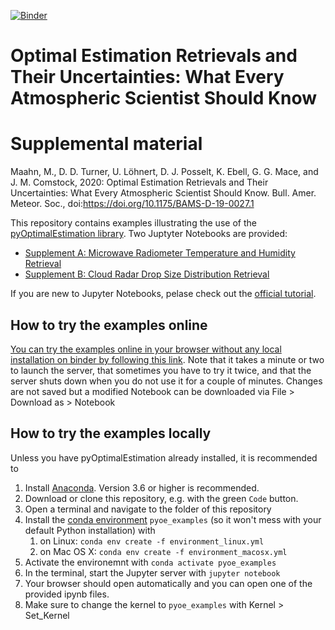 [![Binder](https://mybinder.org/badge_logo.svg)](https://mybinder.org/v2/gh/maahn/pyOptimalEstimation_examples/master?filepath=Index.ipynb)

# Optimal Estimation Retrievals and Their Uncertainties: What Every Atmospheric Scientist Should Know 
# Supplemental material

Maahn, M., D. D. Turner, U. Löhnert, D. J. Posselt, K. Ebell, G. G. Mace, and J. M. Comstock, 2020: Optimal Estimation Retrievals and Their Uncertainties: What Every Atmospheric Scientist Should Know. Bull. Amer. Meteor. Soc., doi:https://doi.org/10.1175/BAMS-D-19-0027.1

This repository contains examples illustrating the use of the [pyOptimalEstimation library](https://github.com/maahn/pyOptimalEstimation). Two Juptyter Notebooks are provided:

* [Supplement A: Microwave Radiometer Temperature and Humidity Retrieval ](Supplement%20A%20-%20MWR%20retrieval.ipynb)
* [Supplement B: Cloud Radar Drop Size Distribution Retrieval ](Supplement%20B%20-%20DSD%20retrieval.ipynb)

If you are new to Jupyter Notebooks, pelase check out the [official tutorial](https://mybinder.org/v2/gh/ipython/ipython-in-depth/master?filepath=binder/Index.ipynb).


## How to try the examples online
[You can try the examples online in your browser without any local installation on binder by following this link](https://mybinder.org/v2/gh/maahn/pyOptimalEstimation_examples/master?filepath=Index.ipynb). Note that it takes a minute or two to launch the server, that sometimes you have to try it twice, and that the server shuts down when you do not use it for a couple of minutes. Changes are not saved but a modified Notebook can be downloaded via File > Download as > Notebook

## How to try the examples locally
Unless you have pyOptimalEstimation already installed, it is recommended to 

1. Install [Anaconda](https://www.anaconda.com/distribution/#download-section). Version 3.6 or higher is recommended.
2. Download or clone this repository, e.g. with the green `Code` button. 
3. Open a terminal and navigate to the folder of this repository
4. Install the [conda environment](https://docs.conda.io/projects/conda/en/latest/user-guide/tasks/manage-environments.html) `pyoe_examples` (so it won't mess with your default Python installation) with 
    1. on Linux: `conda env create -f environment_linux.yml`
    2. on Mac OS X: `conda env create -f environment_macosx.yml`
5. Activate the environemnt with `conda activate pyoe_examples`
6. In the terminal, start the Jupyter server with `jupyter notebook` 
7. Your browser should open automatically and you can open one of the provided ipynb files.
8. Make sure to change the kernel to `pyoe_examples` with Kernel > Set_Kernel





